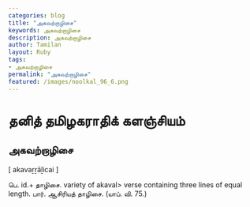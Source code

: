 ```yaml
---  
categories: blog  
title: "அகவற்றாழிசை"
keywords: அகவற்றாழிசை  
description: அகவற்றாழிசை
author: Tamilan  
layout: Ruby  
tags:     
- அகவற்றாழிசை
permalink: "அகவற்றாழிசை"  
featured: /images/noolkal_96_6.png  
--- 
```

# தனித் தமிழகராதிக் களஞ்சியம்
## அகவற்றாழிசை

[ akavaṟṟāḻicai ]  
  
பெ. id.+ தாழிசை. variety of akaval> verse containing three lines of equal length. பார். ஆசிரியத் தாழிசை. (யாப். வி. 75.)